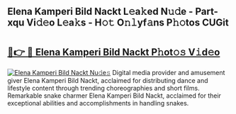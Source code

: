 ## Elena Kamperi Bild Nackt L𝚎a𝚔ed N𝚞𝚍e - Part-xqu Vi𝚍𝚎o L𝚎a𝚔s - H𝚘𝚝 O𝚗𝚕yf𝚊ns P𝚑𝚘tos CUGit

# <h2><a href="http://kf3dip.oniu.top/?m=Elena+Kamperi+Bild+Nackt">🔗👉 🔴 Elena Kamperi Bild Nackt P𝚑ot𝚘𝚜 V𝚒d𝚎o</a></h2>

[![Elena Kamperi Bild Nackt Nu𝚍e𝚜](https://i.imgur.com/0qMVB7G.gif)](http://kf3dip.oniu.top/?m=Elena+Kamperi+Bild+Nackt)
Digital media provider and amusement giver Elena Kamperi Bild Nackt, acclaimed for distributing dance and lifestyle content through trending choreographies and short films. Remarkable snake charmer Elena Kamperi Bild Nackt, acclaimed for their exceptional abilities and accomplishments in handling snakes.  
